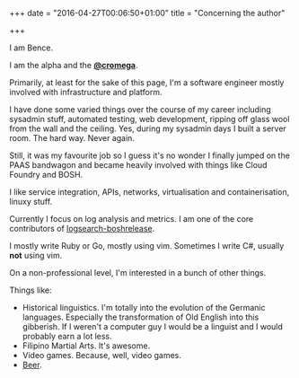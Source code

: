 +++
date = "2016-04-27T00:06:50+01:00"
title = "Concerning the author"

+++

I am Bence.

I am the alpha and the **[@cromega](https://github.com/cromega)**.

Primarily, at least for the sake of this page, I'm a software engineer mostly involved with infrastructure and platform.

I have done some varied things over the course of my career including sysadmin stuff, automated testing, web development, ripping off glass wool from the wall and the ceiling. Yes, during my sysadmin days I built a server room. The hard way. Never again.

Still, it was my favourite job so I guess it's no wonder I finally jumped on the PAAS bandwagon and became heavily involved with things like Cloud Foundry and BOSH.

I like service integration, APIs, networks, virtualisation and containerisation, linuxy stuff.

Currently I focus on log analysis and metrics. I am one of the core contributors of [logsearch-boshrelease](https://github.com/logsearch/logsearch-boshrelease).

I mostly write Ruby or Go, mostly using vim. Sometimes I write C#, usually **not** using vim.

On a non-professional level, I'm interested in a bunch of other things.

Things like:

* Historical linguistics. I'm totally into the evolution of the Germanic languages. Especially the transformation of Old English into this gibberish. If I weren't a computer guy I would be a linguist and I would probably earn a lot less.
* Filipino Martial Arts. It's awesome.
* Video games. Because, well, video games.
* [Beer](https://untappd.com/user/cromega).


